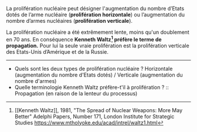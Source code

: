 La prolifération nucléaire peut désigner l'augmentation du nombre d’Etats dotés de l’arme nucléaire (**prolifération horizontale**) ou l’augmentation du nombre d’armes nucléaires (**prolifération verticale**).

La prolifération nucléaire a été extrêmement lente, moins qu'un doublement en 70 ans. En conséquence **Kenneth Waltz[^1] préfère le terme de propagation.** Pour lui la seule vraie prolifération est la prolifération verticale des Etats-Unis d’Amérique et de la Russie.

---

- Quels sont les deux types de prolifération nucléaire ? Horizontale (augmentation du nombre d'Etats dotés) / Verticale (augmentation du nombre d'armes)
- Quelle terminologie Kenneth Waltz préfère-t'il à prolifération ? :: Propagation (en raison de la lenteur du processus)

[^1]: [[Kenneth Waltz]], 1981, "The Spread of Nuclear Weapons: More May Better" 
   Adelphi Papers, Number 171, London Institute for Strategic Studies
   https://www.mtholyoke.edu/acad/intrel/waltz1.html